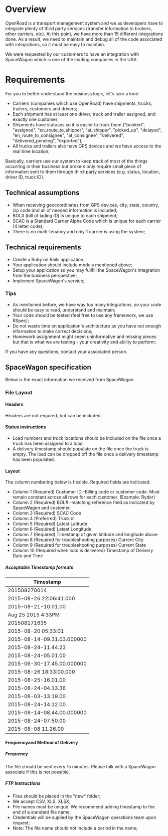 # Overview

OpenRoad is a transport management system and we as developers have to integrate plenty of third party services (transfer information to brokers, other carriers, etc).  At this point, we have more than 15 different integrations done. As a result, we need to maintain and debug all of the code associated with integrations, so it must be easy to maintain.

We were requested by our customers to have an integration with SpaceWagon which is one of the leading companies in the USA.

# Requirements

For you to better understand the business logic, let's take a look:

* Carriers (companies which use OpenRoad) have shipments, trucks, trailers,
  customers and drivers;
* Each shipment has at least one driver, truck and trailer assigned, and exactly one
  customer;
* Shipments have statuses so it is easier to track them ("booked", "assigned", "en_route_to_shipper", "at_shipper", "picked_up", "delayed", "en_route_to_consignee", "at_consignee", "delivered", "delivered_pending", "exported");
* All trucks and trailers also have GPS devices and we have access to the real time location;

Basically, carriers use our system to keep track of most of the things occurring in their business but brokers only require small piece of information sent to them through third-party services (e.g. status, location, driver ID, truck ID).

## Technical assumptions

* When receiving geocoordinates from GPS devices, city, state, country, zip code and all of needed information is included;
* BOL# (bill of lading ID) is unique to each shipment;
* SCAC is a Standard Carrier Alpha Code which is unique for each carrier (4 letter code);
* There is no multi-tenancy and only 1 carrier is using the system;

## Technical requirements
* Create a Ruby on Rails application;
* Your application should include models mentioned above;
* Setup your application so you may fullfill the SpaceWagon's integration from the business perspective;
* Implement SpaceWagon's service;

### Tips
* As mentioned before, we have way too many integrations, so your code should be
  easy to read, understand and maintain;
* Your code should be tested (feel free to use any framework, we use RSpec);
* Do not waste time on application's architecture as you have not enough
  information to make correct decisions;
* Homework assignment might seem uninformative and missing pieces but that is
  what we are testing - your creativity and ability to perform;

If you have any questions, contact your associated person.

## SpaceWagon specification

Below is the exact information we received from SpaceWagon.

### File Layout

#### Headers
Headers are not required, but can be included.

#### Status instructions

* Load numbers and truck locations should be included on the file once a truck has been assigned to a load.
* A delivery timestamp should populate on the file once the truck is empty. The load can be dropped off the file once a delivery timestamp has been populated.

#### Layout
The column numbering below is flexible. Required fields are indicated.
* Column 1 (Required)
  Customer ID -Billing code or customer code. Must remain constant across all rows for each customer. (Example: Ryder)
* Column 2 (Required)
  BOL# -matching reference field as indicated by SpaceWagon and customer.
* Column 3 (Required)
  SCAC Code
* Column 4 (Preferred)
  Truck #
* Column 5 (Required)
  Latest Latitude
* Column 6 (Required)
  Latest Longitude
* Column 7 (Required)
  Timestamp of given latitude and longitude above
* Column 8 (Required for troubleshooting purposes)
  Current City
* Column 9 (Required for troubleshooting purposes)
  Current State
* Column 10 (Required when load is delivered)
  Timestamp of Delivery Date and Time

##### Acceptable Timestamp formats

|Timestamp    |
|---          |
|201508270014 |
|2015-08-26 22:06:41.000|
|2015-08-21-10.01.00|
|Aug 25 2015 4:33PM|
|201508171635|
|2015-08-20 05:33:01|
|2015-08-14-09.31.03.000000|
|2015-08-24-11.44.23|
|2015-08-24-05.01.00|
|2015-06-30-17.45.00.000000|
|2015-08-26 18:33:00.000|
|2015-08-25-16.01.00|
|2015-08-24-04.13.36|
|2015-08-03-13.19.00|
|2015-08-24-14.12.00|
|2015-08-14-08.44.00.000000|
|2015-08-24-07.50.00|
|2015-08-08 11.26.00|

#### Frequencyand Method of Delivery

##### Frequency
The file should be sent every 15 minutes. Please talk with a SpaceWagon associate if this is not possible.

##### FTP Instructions
* Files should be placed in the "new" folder;
* We accept CSV, XLS, XLSX;
* File names must be unique. We recommend adding timestamp to the end of a standard file name;
* Credentials will be suplied by the SpaceWagon operations team upon request;
* Note: The file name should not include a period in the name;
